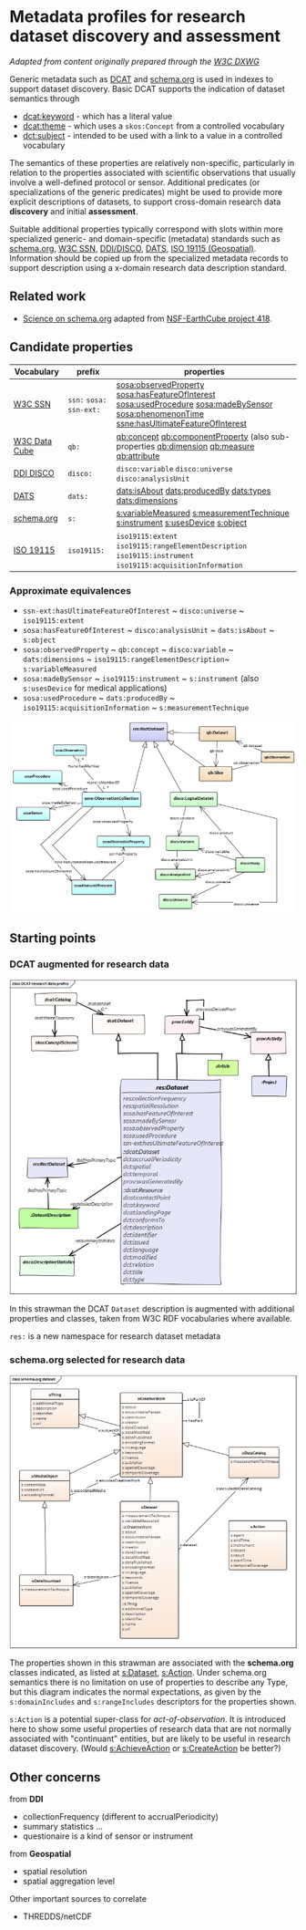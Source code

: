 # Metadata profiles for research dataset discovery and assessment

_Adapted from content originally prepared through the [W3C DXWG](https://github.com/w3c/dxwg/wiki/Data-aspects-semantics)_

Generic metadata such as [DCAT](https://w3c.github.io/dxwg/dcat/) and [schema.org](https://schema.org/) is used in indexes to support dataset discovery.
Basic DCAT supports the indication of dataset semantics through
* [dcat:keyword](https://w3c.github.io/dxwg/dcat/#Property:dataset_keyword) - which has a literal value
* [dcat:theme](https://w3c.github.io/dxwg/dcat/#Property:dataset_theme) - which uses a `skos:Concept` from a controlled vocabulary
* [dct:subject](http://www.dublincore.org/documents/dcmi-terms/#terms-subject) - intended to be used with a link to a value in a controlled vocabulary

The semantics of these properties are relatively non-specific, particularly in relation to the properties associated with scientific observations that usually involve a well-defined protocol or sensor.
Additional predicates (or specializations of the generic predicates) might be used to provide more explicit descriptions of datasets, to support cross-domain research data **discovery** and initial **assessment**.

Suitable additional properties typically correspond with slots within more specialized generic- and domain-specific (metadata) standards such as [schema.org](https://schema.org/), [W3C SSN](https://www.w3.org/TR/vocab-ssn/), [DDI/DISCO](https://www.ddialliance.org/Specification/RDF/Discovery), [DATS](https://datatagsuite.github.io/docs/html/), [ISO 19115 (Geospatial)](http://wiki.esipfed.org/index.php/Category:ISO_Explorer). Information should be copied up from the specialized metadata records to support description using a x-domain research data description standard.

## Related work

- [Science on schema.org](https://github.com/ESIPFed/science-on-schema.org/blob/master/guides/Dataset.md) adapted from [NSF-EarthCube project 418](https://github.com/earthcubearchitecture-project418/p418Vocabulary).

## Candidate properties

| Vocabulary | prefix | properties |
|--|--| -- |
| [W3C SSN](https://www.w3.org/TR/vocab-ssn/) | `ssn:` `sosa:` `ssn-ext:` | [sosa:observedProperty](https://www.w3.org/TR/vocab-ssn/#SOSAobservedProperty) [sosa:hasFeatureOfInterest](https://www.w3.org/TR/vocab-ssn/#SOSAhasFeatureOfInterest) [sosa:usedProcedure](https://www.w3.org/TR/vocab-ssn/#SOSAusedProcedure) [sosa:madeBySensor](https://www.w3.org/TR/vocab-ssn/#SOSAmadeBySensor) [sosa:phenomenonTime](https://www.w3.org/TR/vocab-ssn/#SOSAphenomenonTime) [ssne:hasUltimateFeatureOfInterest](https://w3c.github.io/sdw/proposals/ssn-extensions/#ssn-ext:hasUltimateFeatureOfInterest) |
| [W3C Data Cube](https://www.w3.org/TR/vocab-data-cube/) | `qb:` | [qb:concept](https://www.w3.org/TR/vocab-data-cube/#reference-concepts) [qb:componentProperty](https://www.w3.org/TR/vocab-data-cube/#reference-compspec) (also sub-properties [qb:dimension](https://www.w3.org/TR/vocab-data-cube/#reference-compspec) [qb:measure](https://www.w3.org/TR/vocab-data-cube/#reference-compspec) [qb:attribute](https://www.w3.org/TR/vocab-data-cube/#reference-compspec) |
| [DDI DISCO](https://htmlpreview.github.io/?https://raw.github.com/linked-statistics/disco-spec/master/discovery.html) | `disco:` |  `disco:variable` `disco:universe` `disco:analysisUnit` |
| [DATS](http://www.github.com/biocaddie/WG3-MetadataSpecifications) | `dats:` | [dats:isAbout](https://github.com/biocaddie/WG3-MetadataSpecifications/blob/master/json-schemas/dataset_schema.json) [dats:producedBy](https://github.com/biocaddie/WG3-MetadataSpecifications/blob/master/json-schemas/dataset_schema.json) [dats:types](https://github.com/biocaddie/WG3-MetadataSpecifications/blob/master/json-schemas/dataset_schema.json) [dats:dimensions](https://github.com/biocaddie/WG3-MetadataSpecifications/blob/master/json-schemas/dataset_schema.json) |
| [schema.org](https://schema.org/docs/schemas.html) | `s:` | [s:variableMeasured](https://pending.schema.org/variableMeasured) [s:measurementTechnique](https://schema.org/measurementTechnique) [s:instrument](https://schema.org/instrument) [s:usesDevice](http://schema.org/usesDevice) [s:object](https://schema.org/object) |
| [ISO 19115](https://ddi-alliance.atlassian.net/wiki/spaces/DDI4/pages/548405259/ISO+19115+Geographic+Information+--+Metadata) | `iso19115:` | `iso19115:extent` `iso19115:rangeElementDescription` `iso19115:instrument` `iso19115:acquisitionInformation` |

### Approximate equivalences
* `ssn-ext:hasUltimateFeatureOfInterest` ~ `disco:universe` ~ `iso19115:extent`
* `sosa:hasFeatureOfInterest` ~ `disco:analysisUnit` ~ `dats:isAbout` ~ `s:object`
* `sosa:observedProperty` ~ `qb:concept` ~ `disco:variable` ~ `dats:dimensions` ~ `iso19115:rangeElementDescription`~ `s:variableMeasured`
* `sosa:madeBySensor` ~ `iso19115:instrument` ~ `s:instrument`  (also `s:usesDevice` for medical applications)
* `sosa:usedProcedure` ~ `dats:producedBy` ~ `iso19115:acquisitionInformation` ~ `s:measurementTechnique`

![Metadata for 'rectangular' datasets](image/Rectangular%20data.png)

## Starting points
### DCAT augmented for research data

![DCAT research profile](image/DCAT%20research%20data%20profile.png)

In this strawman the DCAT `Dataset` description is augmented with additional properties and classes, taken from W3C RDF vocabularies where available.

`res:` is a new namespace for research dataset metadata

### schema.org selected for research data

![schema.org research profile](image/schema.org%20dataset.png)

The properties shown in this strawman are associated with the **schema.org** classes indicated, as listed at [s:Dataset](https://schema.org/Dataset), [s:Action](https://schema.org/Action). Under schema.org semantics there is no limitation on use of properties to describe any Type, but this diagram indicates the normal expectations, as given by the `s:domainIncludes` and `s:rangeIncludes` descriptors for the properties shown.

`s:Action` is a potential super-class for _act-of-observation_. It is introduced here to show some useful properties of research data that are not normally associated with "continuant" entities, but are likely to be useful in research dataset discovery. (Would [s:AchieveAction](https://schema.org/AchieveAction) or [s:CreateAction](https://schema.org/CreateAction) be better?)

## Other concerns
from **DDI**
* collectionFrequency (different to accrualPeriodicity)
* summary statistics ...
* questionaire is a kind of sensor or instrument

from **Geospatial**
* spatial resolution
* spatial aggregation level

Other important sources to correlate
* THREDDS/netCDF
